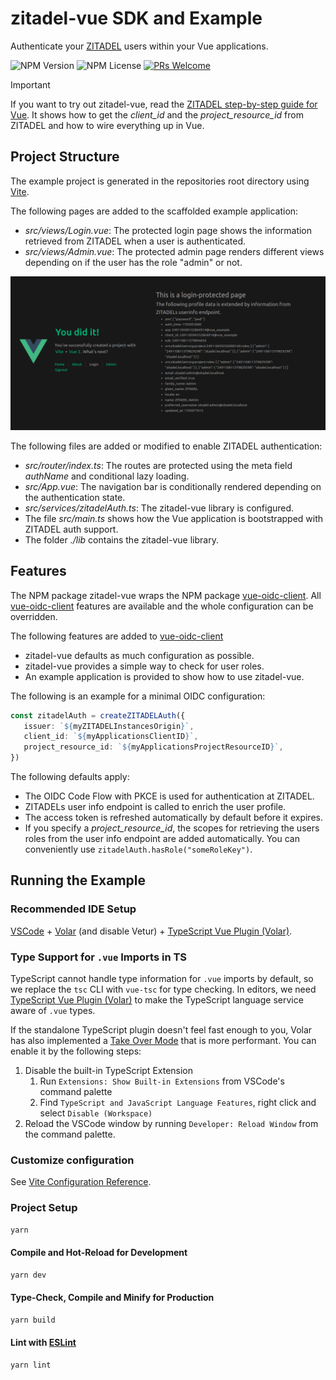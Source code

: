 # zitadel-vue SDK and Example

Authenticate your [ZITADEL](https://zitadel.com) users within your Vue applications.

![NPM Version](https://img.shields.io/npm/v/:packageName)
![NPM License](https://img.shields.io/npm/l/zitadel-vue)
[![PRs Welcome](https://img.shields.io/badge/PRs-welcome-brightgreen.svg?style=flat-square)](https://makeapullrequest.com)

> [!IMPORTANT]
> If you want to try out zitadel-vue, read the [ZITADEL step-by-step guide for Vue](https://zitadel.com/docs/examples/login/vue).
> It shows how to get the *client_id* and the *project_resource_id* from ZITADEL and how to wire everything up in Vue.

## Project Structure

The example project is generated in the repositories root directory using [Vite](https://vitejs.dev/guide/#scaffolding-your-first-vite-project).

The following pages are added to the scaffolded example application:
- *src/views/Login.vue*: The protected login page shows the information retrieved from ZITADEL when a user is authenticated.
- *src/views/Admin.vue*: The protected admin page renders different views depending on if the user has the role "admin" or not.

![Example GUI](./example-gui.png)

The following files are added or modified to enable ZITADEL authentication:
- *src/router/index.ts*: The routes are protected using the meta field *authName* and conditional lazy loading.
- *src/App.vue*: The navigation bar is conditionally rendered depending on the authentication state.
- *src/services/zitadelAuth.ts*: The zitadel-vue library is configured.
- The file *src/main.ts* shows how the Vue application is bootstrapped with ZITADEL auth support.
- The folder *./lib* contains the zitadel-vue library.

## Features

The NPM package zitadel-vue wraps the NPM package [vue-oidc-client](https://github.com/soukoku/vue-oidc-client).
All [vue-oidc-client](https://github.com/soukoku/vue-oidc-client) features are available and the whole configuration can be overridden.

The following features are added to [vue-oidc-client](https://github.com/soukoku/vue-oidc-client)

- zitadel-vue defaults as much configuration as possible.
- zitadel-vue provides a simple way to check for user roles.
- An example application is provided to show how to use zitadel-vue.

The following is an example for a minimal OIDC configuration:

```typescript
const zitadelAuth = createZITADELAuth({
   issuer: `${myZITADELInstancesOrigin}`,
   client_id: `${myApplicationsClientID}`,
   project_resource_id: `${myApplicationsProjectResourceID}`,
})
```

The following defaults apply:
- The OIDC Code Flow with PKCE is used for authentication at ZITADEL.
- ZITADELs user info endpoint is called to enrich the user profile.
- The access token is refreshed automatically by default before it expires.
- If you specify a *project_resource_id*, the scopes for retrieving the users roles from the user info endpoint are added automatically.
You can conveniently use `zitadelAuth.hasRole("someRoleKey")`.

## Running the Example

### Recommended IDE Setup

[VSCode](https://code.visualstudio.com/) + [Volar](https://marketplace.visualstudio.com/items?itemName=Vue.volar) (and disable Vetur) + [TypeScript Vue Plugin (Volar)](https://marketplace.visualstudio.com/items?itemName=Vue.vscode-typescript-vue-plugin).

### Type Support for `.vue` Imports in TS

TypeScript cannot handle type information for `.vue` imports by default, so we replace the `tsc` CLI with `vue-tsc` for type checking. In editors, we need [TypeScript Vue Plugin (Volar)](https://marketplace.visualstudio.com/items?itemName=Vue.vscode-typescript-vue-plugin) to make the TypeScript language service aware of `.vue` types.

If the standalone TypeScript plugin doesn't feel fast enough to you, Volar has also implemented a [Take Over Mode](https://github.com/johnsoncodehk/volar/discussions/471#discussioncomment-1361669) that is more performant. You can enable it by the following steps:

1. Disable the built-in TypeScript Extension
    1) Run `Extensions: Show Built-in Extensions` from VSCode's command palette
    2) Find `TypeScript and JavaScript Language Features`, right click and select `Disable (Workspace)`
2. Reload the VSCode window by running `Developer: Reload Window` from the command palette.

### Customize configuration

See [Vite Configuration Reference](https://vitejs.dev/config/).

### Project Setup

```sh
yarn
```

#### Compile and Hot-Reload for Development

```sh
yarn dev
```

#### Type-Check, Compile and Minify for Production

```sh
yarn build
```

#### Lint with [ESLint](https://eslint.org/)

```sh
yarn lint
```
